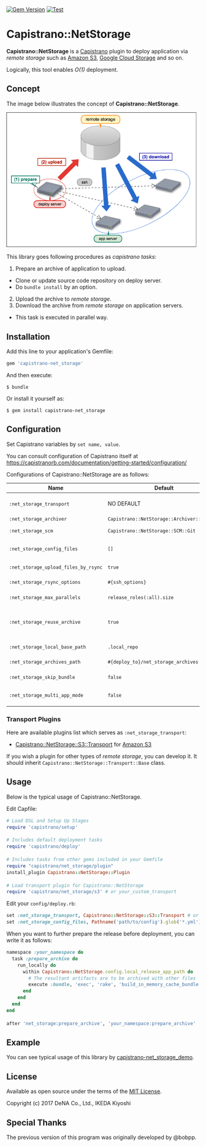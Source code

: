 [![Gem Version](https://badge.fury.io/rb/capistrano-net_storage.svg)](https://badge.fury.io/rb/capistrano-net_storage)
[![Test](https://github.com/DeNADev/capistrano-net_storage/actions/workflows/test.yml/badge.svg)](https://github.com/DeNADev/capistrano-net_storage/actions/workflows/test.yml?query=branch%3Amaster)

# Capistrano::NetStorage

**Capistrano::NetStorage** is a [Capistrano](http://capistranorb.com/) plugin to deploy application
via _remote storage_ such as [Amazon S3](https://aws.amazon.com/s3/),
[Google Cloud Storage](https://cloud.google.com/storage/) and so on.

Logically, this tool enables _O(1)_ deployment.


## Concept

The image below illustrates the concept of **Capistrano::NetStorage**.

![concept](https://github.com/DeNADev/capistrano-net_storage/raw/resource/images/concept.png)

This library goes following procedures as _capistrano tasks_:

1. Prepare an archive of application to upload.
  * Clone or update source code repository on deploy server.
  * Do `bundle install` by an option.
2. Upload the archive to _remote storage_.
3. Download the archive from _remote storage_ on application servers.
  * This task is executed in parallel way.

## Installation

Add this line to your application's Gemfile:

```ruby
gem 'capistrano-net_storage'
```

And then execute:

    $ bundle

Or install it yourself as:

    $ gem install capistrano-net_storage

## Configuration

Set Capistrano variables by `set name, value`.

You can consult configuration of Capistrano itself at https://capistranorb.com/documentation/getting-started/configuration/

Configurations of Capistrano::NetStorage are as follows:

 Name | Default | Description
------|---------|------------
 `:net_storage_transport` | NO DEFAULT | Transport class for _remote storage_ e.g. `Capistrano::NetStorage::S3`
 `:net_storage_archiver` | `Capistrano::NetStorage::Archiver::TarGzip` | Archiver class
 `:net_storage_scm` | `Capistrano::NetStorage::SCM::Git` | Internal scm class for application repository
 `:net_storage_config_files` | `[]` | Files to sync `config/` directory on target servers' application directory
 `:net_storage_upload_files_by_rsync` | `true` | Use rsync(1) to deploy config files
 `:net_storage_rsync_options` | `#{ssh_options}` | SSH options for rsync command to sync configs
 `:net_storage_max_parallels` | `release_roles(:all).size` | Max concurrency for remote tasks
 `:net_storage_reuse_archive` | `true` | If `true`, it reuses archive with the same commit hash at remote storage and uploads archives only when it does not exist.
 `:net_storage_local_base_path` | `.local_repo` | Base directory on deploy server
 `:net_storage_archives_path` | `#{deploy_to}/net_storage_archives` | Archive directories on application server
 `:net_storage_skip_bundle` | `false` | Skip `bundle install` when creating archive
 `:net_storage_multi_app_mode` | `false` | Deploy a repository with multiple Rails apps at the top directory

### Transport Plugins

Here are available plugins list which serves as `:net_storage_transport`:

- [Capistrano::NetStorage::S3::Transport](https://github.com/DeNADev/capistrano-net_storage-s3) for [Amazon S3](https://aws.amazon.com/s3/)

If you wish a plugin for other types of _remote storage_, you can develop it. It should inherit
`Capistrano::NetStorage::Transport::Base` class.

## Usage

Below is the typical usage of Capistrano::NetStorage.

Edit Capfile:

```ruby
# Load DSL and Setup Up Stages
require 'capistrano/setup'

# Includes default deployment tasks
require 'capistrano/deploy'

# Includes tasks from other gems included in your Gemfile
require "capistrano/net_storage/plugin"
install_plugin Capistrano::NetStorage::Plugin

# Load transport plugin for Capistrano::NetStorage
require 'capistrano/net_storage/s3' # or your_custom_transport
```

Edit your `config/deploy.rb`:

```ruby
set :net_storage_transport, Capistrano::NetStorage::S3::Transport # or YourCustomTransport class
set :net_storage_config_files, Pathname('path/to/config').glob('*.yml')
```

When you want to further prepare the release before deployment, you can write it as follows:

```ruby
namespace :your_namespace do
  task :prepare_archive do
    run_locally do
      within Capistrano::NetStorage.config.local_release_app_path do
        # The resultant artifacts are to be archived with other files
        execute :bundle, 'exec', 'rake', 'build_in_memory_cache_bundle'
      end
    end
  end
end

after 'net_storage:prepare_archive', 'your_namespace:prepare_archive'
```

## Example

You can see typical usage of this library by
[capistrano-net_storage_demo](https://github.com/DeNADev/capistrano-net_storage_demo).

## License

Available as open source under the terms of the [MIT License](http://opensource.org/licenses/MIT).

Copyright (c) 2017 DeNA Co., Ltd., IKEDA Kiyoshi

## Special Thanks

The previous version of this program was originally developed by @bobpp.
